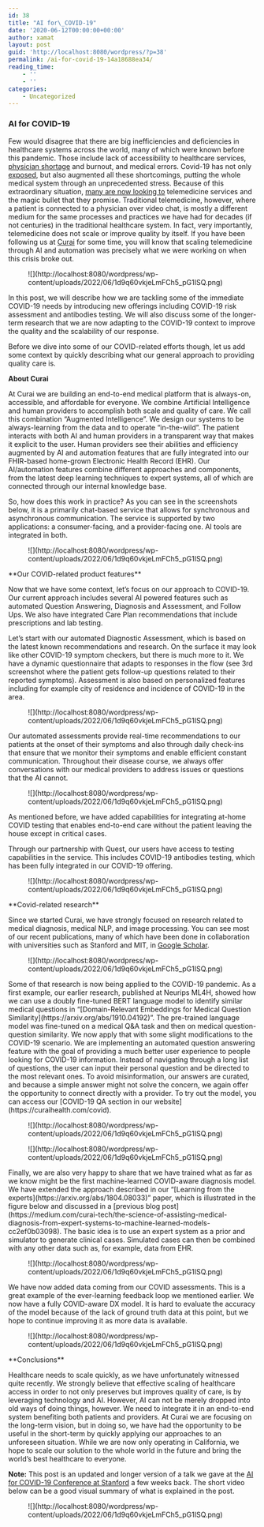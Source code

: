 ```yaml
---
id: 38
title: "AI for\_COVID-19"
date: '2020-06-12T00:00:00+00:00'
author: xamat
layout: post
guid: 'http://localhost:8080/wordpress/?p=38'
permalink: /ai-for-covid-19-14a18688ea34/
reading_time:
    - ''
    - ''
categories:
    - Uncategorized
---
```


### AI for COVID-19

Few would disagree that there are big inefficiencies and deficiencies in healthcare systems across the world, many of which were known before this pandemic. Those include lack of accessibility to healthcare services, [physician shortage](https://www.aamc.org/news-insights/press-releases/new-findings-confirm-predictions-physician-shortage) and burnout, and medical errors. Covid-19 has not only [exposed](https://hbr.org/2020/03/coronavirus-is-exposing-deficiencies-in-u-s-health-care), but also augmented all these shortcomings, putting the whole medical system through an unprecedented stress. Because of this extraordinary situation, [many are now looking to](https://www.nejm.org/doi/full/10.1056/NEJMp2003539) telemedicine services and the magic bullet that they promise. Traditional telemedicine, however, where a patient is connected to a physician over video chat, is mostly a different medium for the same processes and practices we have had for decades (if not centuries) in the traditional healthcare system. In fact, very importantly, telemedicine does not scale or improve quality by itself. If you have been following us at [Curai](https://www.curai.com) for some time, you will know that scaling telemedicine through AI and automation was precisely what we were working on when this crisis broke out.

<figure>![](http://localhost:8080/wordpress/wp-content/uploads/2022/06/1d9q60vkjeLmFCh5_pG1ISQ.png)<figcaption></figcaption></figure>In this post, we will describe how we are tackling some of the immediate COVID-19 needs by introducing new offerings including COVID-19 risk assessment and antibodies testing. We will also discuss some of the longer-term research that we are now adapting to the COVID-19 context to improve the quality and the scalability of our response.

Before we dive into some of our COVID-related efforts though, let us add some context by quickly describing what our general approach to providing quality care is.

**About Curai**

At Curai we are building an end-to-end medical platform that is always-on, accessible, and affordable for everyone. We combine Artificial Intelligence and human providers to accomplish both scale and quality of care. We call this combination “Augmented Intelligence”. We design our systems to be always-learning from the data and to operate “in-the-wild”. The patient interacts with both AI and human providers in a transparent way that makes it explicit to the user. Human providers see their abilities and efficiency augmented by AI and automation features that are fully integrated into our FHIR-based home-grown Electronic Health Record (EHR). Our AI/automation features combine different approaches and components, from the latest deep learning techniques to expert systems, all of which are connected through our internal knowledge base.

So, how does this work in practice? As you can see in the screenshots below, it is a primarily chat-based service that allows for synchronous and asynchronous communication. The service is supported by two applications: a consumer-facing, and a provider-facing one. AI tools are integrated in both.

<figure>![](http://localhost:8080/wordpress/wp-content/uploads/2022/06/1d9q60vkjeLmFCh5_pG1ISQ.png)<figcaption></figcaption></figure>**Our COVID-related product features**

Now that we have some context, let’s focus on our approach to COVID-19. Our current approach includes several AI powered features such as automated Question Answering, Diagnosis and Assessment, and Follow Ups. We also have integrated Care Plan recommendations that include prescriptions and lab testing.

Let’s start with our automated Diagnostic Assessment, which is based on the latest known recommendations and research. On the surface it may look like other COVID-19 symptom checkers, but there is much more to it. We have a dynamic questionnaire that adapts to responses in the flow (see 3rd screenshot where the patient gets follow-up questions related to their reported symptoms). Assessment is also based on personalized features including for example city of residence and incidence of COVID-19 in the area.

<figure>![](http://localhost:8080/wordpress/wp-content/uploads/2022/06/1d9q60vkjeLmFCh5_pG1ISQ.png)<figcaption></figcaption></figure>Our automated assessments provide real-time recommendations to our patients at the onset of their symptoms and also through daily check-ins that ensure that we monitor their symptoms and enable efficient constant communication. Throughout their disease course, we always offer conversations with our medical providers to address issues or questions that the AI cannot.

<figure>![](http://localhost:8080/wordpress/wp-content/uploads/2022/06/1d9q60vkjeLmFCh5_pG1ISQ.png)<figcaption></figcaption></figure>As mentioned before, we have added capabilities for integrating at-home COVID testing that enables end-to-end care without the patient leaving the house except in critical cases.

Through our partnership with Quest, our users have access to testing capabilities in the service. This includes COVID-19 antibodies testing, which has been fully integrated in our COVID-19 offering.

<figure>![](http://localhost:8080/wordpress/wp-content/uploads/2022/06/1d9q60vkjeLmFCh5_pG1ISQ.png)<figcaption></figcaption></figure>**Covid-related research**

Since we started Curai, we have strongly focused on research related to medical diagnosis, medical NLP, and image processing. You can see most of our recent publications, many of which have been done in collaboration with universities such as Stanford and MIT, in [Google Scholar](https://scholar.google.com/citations?hl=en&user=YYUK51oAAAAJ&view_op=list_works&sortby=pubdate).

<figure>![](http://localhost:8080/wordpress/wp-content/uploads/2022/06/1d9q60vkjeLmFCh5_pG1ISQ.png)<figcaption></figcaption></figure>Some of that research is now being applied to the COVID-19 pandemic. As a first example, our earlier research, published at Neurips ML4H, showed how we can use a doubly fine-tuned BERT language model to identify similar medical questions in “[Domain-Relevant Embeddings for Medical Question Similarity](https://arxiv.org/abs/1910.04192)”. The pre-trained language model was fine-tuned on a medical Q&amp;A task and then on medical question-question similarity. We now apply that with some slight modifications to the COVID-19 scenario. We are implementing an automated question answering feature with the goal of providing a much better user experience to people looking for COVID-19 information. Instead of navigating through a long list of questions, the user can input their personal question and be directed to the most relevant ones. To avoid misinformation, our answers are curated, and because a simple answer might not solve the concern, we again offer the opportunity to connect directly with a provider. To try out the model, you can access our [COVID-19 QA section in our website](https://curaihealth.com/covid).

<figure>![](http://localhost:8080/wordpress/wp-content/uploads/2022/06/1d9q60vkjeLmFCh5_pG1ISQ.png)<figcaption></figcaption></figure><figure>![](http://localhost:8080/wordpress/wp-content/uploads/2022/06/1d9q60vkjeLmFCh5_pG1ISQ.png)<figcaption></figcaption></figure>Finally, we are also very happy to share that we have trained what as far as we know might be the first machine-learned COVID-aware diagnosis model. We have extended the approach described in our “[Learning from the experts](https://arxiv.org/abs/1804.08033)” paper, which is illustrated in the figure below and discussed in a [previous blog post](https://medium.com/curai-tech/the-science-of-assisting-medical-diagnosis-from-expert-systems-to-machine-learned-models-cc2ef0b03098). The basic idea is to use an expert system as a prior and simulator to generate clinical cases. Simulated cases can then be combined with any other data such as, for example, data from EHR.

<figure>![](http://localhost:8080/wordpress/wp-content/uploads/2022/06/1d9q60vkjeLmFCh5_pG1ISQ.png)<figcaption></figcaption></figure>We have now added data coming from our COVID assessments. This is a great example of the ever-learning feedback loop we mentioned earlier. We now have a fully COVID-aware DX model. It is hard to evaluate the accuracy of the model because of the lack of ground truth data at this point, but we hope to continue improving it as more data is available.

<figure>![](http://localhost:8080/wordpress/wp-content/uploads/2022/06/1d9q60vkjeLmFCh5_pG1ISQ.png)<figcaption></figcaption></figure>**Conclusions**

Healthcare needs to scale quickly, as we have unfortunately witnessed quite recently. We strongly believe that effective scaling of healthcare access in order to not only preserves but improves quality of care, is by leveraging technology and AI. However, AI can not be merely dropped into old ways of doing things, however. We need to integrate it in an end-to-end system benefiting both patients and providers. At Curai we are focusing on the long-term vision, but in doing so, we have had the opportunity to be useful in the short-term by quickly applying our approaches to an unforeseen situation. While we are now only operating in California, we hope to scale our solution to the whole world in the future and bring the world’s best healthcare to everyone.

**Note:** This post is an updated and longer version of a talk we gave at the [AI for COVID-19 Conference at Stanford](https://hai.stanford.edu/events/covid-19-and-ai-virtual-conference) a few weeks back. The short video below can be a good visual summary of what is explained in the post.

<figure>![](http://localhost:8080/wordpress/wp-content/uploads/2022/06/1d9q60vkjeLmFCh5_pG1ISQ.png)<figcaption></figcaption></figure>